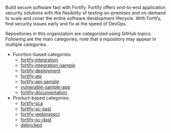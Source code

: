 Build secure software fast with Fortify. Fortify offers end-to-end application security solutions with the flexibility of testing on-premises and on-demand to scale and cover the entire software development lifecycle. With Fortify, find security issues early and fix at the speed of DevOps.

Repositories in this organization are categorized using GitHub topics. Following are the main categories; note that a repository may appear in multiple categories.

* Function-based categories:
    * [fortify-integration](https://github.com/search?q=org%3Afortify+topic%3Afortify-integration)
    * [fortify-integration-sample](https://github.com/search?q=org%3Afortify+topic%3Afortify-integration-sample)
    * [fortify-deployment](https://github.com/search?q=org%3Afortify+topic%3Afortify-deployment)
    * [fortify-api](https://github.com/search?q=org%3Afortify+topic%3Afortify-api)
    * [fortify-api-sample](https://github.com/search?q=org%3Afortify+topic%3Afortify-api-sample)
    * [vulnerable-sample-app](https://github.com/search?q=org%3Afortify+topic%3Avulnerable-sample-app)
    * [fortify-documentation](https://github.com/search?q=org%3Afortify+topic%3Afortify-documentation)
* Product-based categories:
    * [fortify-sca](https://github.com/search?q=org%3Afortify+topic%3Afortify-sca)
    * [fortify-sc-sast](https://github.com/search?q=org%3Afortify+topic%3Afortify-sc-sast)
    * [fortify-webinspect](https://github.com/search?q=org%3Afortify+topic%3Afortify-webinspect)
    * [fortify-sc-dast](https://github.com/search?q=org%3Afortify+topic%3Afortify-sc-dast)
    * [debricked](https://github.com/search?q=org%3Afortify+topic%3Adebricked)

